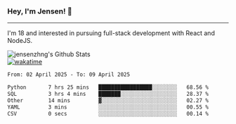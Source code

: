 ### Hey, I'm Jensen! 👋

---

I'm 18 and interested in pursuing full-stack development with React and NodeJS.

![jensenzhng's Github Stats](https://github-readme-stats.vercel.app/api?username=jensenzhng&theme=dark&show_icons=true&count_private=true)
<br />
[![wakatime](https://wakatime.com/badge/user/cbfc263d-3611-4e36-8278-8fad45fe3f62.svg)](https://wakatime.com/@cbfc263d-3611-4e36-8278-8fad45fe3f62)

<!--START_SECTION:waka-->

```txt
From: 02 April 2025 - To: 09 April 2025

Python       7 hrs 25 mins   █████████████████░░░░░░░░   68.56 %
SQL          3 hrs 4 mins    ███████░░░░░░░░░░░░░░░░░░   28.37 %
Other        14 mins         ▓░░░░░░░░░░░░░░░░░░░░░░░░   02.27 %
YAML         3 mins          ░░░░░░░░░░░░░░░░░░░░░░░░░   00.55 %
CSV          0 secs          ░░░░░░░░░░░░░░░░░░░░░░░░░   00.14 %
```

<!--END_SECTION:waka-->
